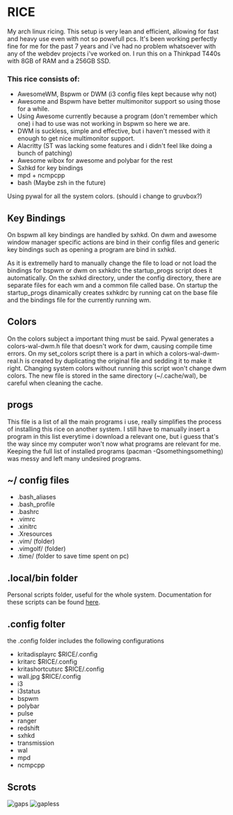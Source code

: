 # RICE

My arch linux ricing. This setup is very lean and efficient, allowing for fast and heavy use even with not so powefull pcs.
It's been working perfectly fine for me for the past 7 years and i've had no problem whatsoever with any of the webdev projects i've worked on.
I run this on a Thinkpad T440s with 8GB of RAM and a 256GB SSD.

### This rice consists of:
+ AwesomeWM, Bspwm or DWM (i3 config files kept because why not)
+ Awesome and Bspwm have better multimonitor support so using those for a while.
+ Using Awesome currently because a program (don't remember which one) i had to use was not working in bspwm so here we are.
+ DWM is suckless, simple and effective, but i haven't messed with it enough to get nice multimonitor support.
+ Alacritty (ST was lacking some features and i didn't feel like doing a bunch of patching)
+ Awesome wibox for awesome and polybar for the rest
+ Sxhkd for key bindings
+ mpd + ncmpcpp
+ bash (Maybe zsh in the future)

Using pywal for all the system colors. (should i change to gruvbox?)

## Key Bindings
On bspwm all key bindings are handled by sxhkd. On dwm and awesome window manager specific actions are bind in their config files and generic key bindings such as opening a program are bind in sxhkd.

As it is extremelly hard to manually change the file to load or not load the bindings for bspwm or dwm on sxhkdrc the startup_progs script does it automatically. On the sxhkd directory, under the config directory, there are separate files for each wm and a common file called base. On startup the startup_progs dinamically creates sxhkdrc by running cat on the base file and the bindings file for the currently running wm.

## Colors
On the colors subject a important thing must be said. Pywal generates a colors-wal-dwm.h file that doesn't work for dwm, causing compile time errors.
On my set_colors script there is a part in which a colors-wal-dwm-real.h is created by duplicating the original file and sedding it to make it right.
Changing system colors without running this script won't change dwm colors.
The new file is stored in the same directory (~/.cache/wal), be careful when cleaning the cache.

## progs
This file is a list of all the main programs i use, really simplifies the process of installing this rice on another system.
I still have to manually insert a program in this list everytime i download a relevant one, but i guess that's the way since my computer won't now what programs are relevant for me.
Keeping the full list of installed programs (pacman -Qsomethingsomething) was messy and left many undesired programs.

## ~/ config files
+ .bash_aliases
+ .bash_profile
+ .bashrc
+ .vimrc
+ .xinitrc
+ .Xresources
+ .vim/ (folder)
+ .vimgolf/ (folder)
+ .time/ (folder to save time spent on pc)

## .local/bin folder
Personal scripts folder, useful for the whole system.
Documentation for these scripts can be found [here](.local/bin/README.md).

## .config folter
the .config folder includes the following configurations
+ kritadisplayrc $RICE/.config
+ kritarc $RICE/.config
+ kritashortcutsrc $RICE/.config
+ wall.jpg $RICE/.config
+ i3
+ i3status
+ bspwm
+ polybar
+ pulse
+ ranger
+ redshift
+ sxhkd
+ transmission
+ wal
+ mpd
+ ncmpcpp

## Scrots

![gaps](scrot_gaps.png)
![gapless](scrot_gapless.png)
